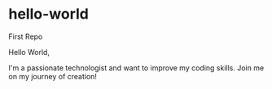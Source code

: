 # hello-world
First Repo


Hello World,

I'm a passionate technologist and want to improve
my coding skills. Join me on my journey of creation!
